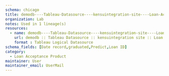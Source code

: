 ```yaml
---
schema: chicago
title: demodb----Tableau-Datasource----kensuintegration-site----Loan-Acceptance-Product
organization: Lab
notes: Used in 1 lineage(s)
resources:
  - name: demodb----Tableau-Datasource----kensuintegration-site----Loan-Acceptance-Product 
    url: demodb :: Tableau Datasource :: kensuintegration site :: Loan Acceptance Product 
    format : Tableau Logical Datasource
schema_fields: [Date record,graduated,Predict,Loan ID]
category:
  - Loan Acceptance Product
maintainer: User
maintainer_email: UserMail
---
```

